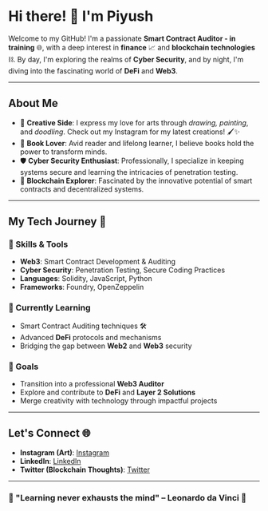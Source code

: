 # Hi there! 👋 I'm Piyush

Welcome to my GitHub! I'm a passionate **Smart Contract Auditor - in training** 🌐, with a deep interest in **finance** 📈 and **blockchain technologies** ⛓️. By day, I'm exploring the realms of **Cyber Security**, and by night, I'm diving into the fascinating world of **DeFi** and **Web3**.

---

## About Me

- 🎨 **Creative Side**: I express my love for arts through *drawing, painting*, and *doodling*. Check out my Instagram for my latest creations! 🖌️✨
- 📖 **Book Lover**: Avid reader and lifelong learner, I believe books hold the power to transform minds.
- 🛡️ **Cyber Security Enthusiast**: Professionally, I specialize in keeping systems secure and learning the intricacies of penetration testing.
- 🧠 **Blockchain Explorer**: Fascinated by the innovative potential of smart contracts and decentralized systems.

---

## My Tech Journey 🚀

### 🌟 Skills & Tools
- **Web3**: Smart Contract Development & Auditing
- **Cyber Security**: Penetration Testing, Secure Coding Practices
- **Languages**: Solidity, JavaScript, Python
- **Frameworks**: Foundry, OpenZeppelin

### 🧩 Currently Learning
- Smart Contract Auditing techniques 🛠️
- Advanced **DeFi** protocols and mechanisms
- Bridging the gap between **Web2** and **Web3** security

### 🎯 Goals
- Transition into a professional **Web3 Auditor**
- Explore and contribute to **DeFi** and **Layer 2 Solutions**
- Merge creativity with technology through impactful projects

---

## Let's Connect 🌐
- **Instagram (Art)**: [Instagram](https://www.instagram.com/piyushimself/)
- **LinkedIn**: [LinkedIn](https://www.linkedin.com/in/piyushimself/)
- **Twitter (Blockchain Thoughts)**: [Twitter](https://x.com/Sec_p0x)

---

### 🌱 "Learning never exhausts the mind" – Leonardo da Vinci 🌱
